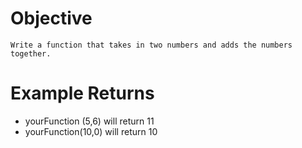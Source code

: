 # Objective
    Write a function that takes in two numbers and adds the numbers together.

# Example Returns
* yourFunction (5,6) will return 11
* yourFunction(10,0) will return 10 